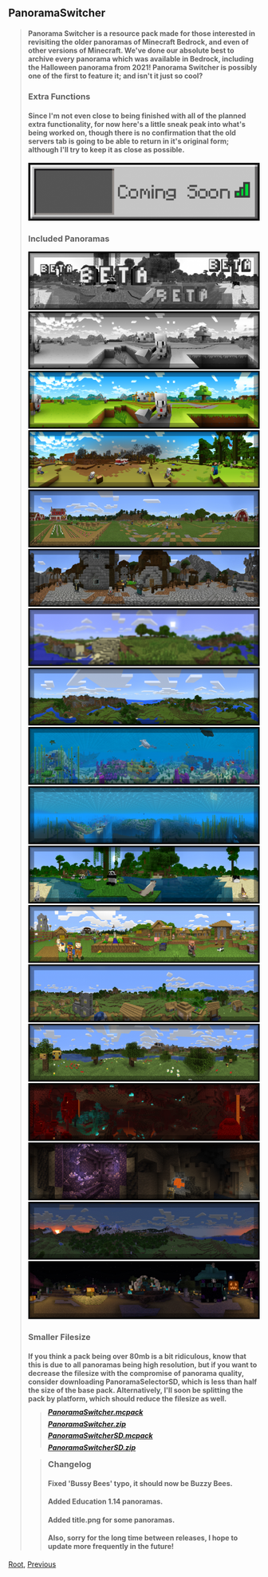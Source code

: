 ## PanoramaSwitcher
> #### Panorama Switcher is a resource pack made for those interested in revisiting the older panoramas of Minecraft Bedrock, and even of other versions of Minecraft. We've done our absolute best to archive every panorama which was available in Bedrock, including the Halloween panorama from 2021! Panorama Switcher is possibly one of the first to feature it; and isn't it just so cool?
> ### Extra Functions
> #### Since I'm not even close to being finished with all of the planned extra functionality, for now here's a little sneak peak into what's being worked on, though there is no confirmation that the old servers tab is going to be able to return in it's original form; although I'll try to keep it as close as possible.
> ![Image](./upload/panorama-switcher_2.png)
> ### Included Panoramas
> ![Image](./upload/panorama-switcher_3.png)
> ![Image](./upload/panorama-switcher_4.png)
> ![Image](./upload/panorama-switcher_5.png)
> ![Image](./upload/panorama-switcher_6.png)
> ![Image](./upload/panorama-switcher_7.png)
> ![Image](./upload/panorama-switcher_8.png)
> ![Image](./upload/panorama-switcher_9.png)
> ![Image](./upload/panorama-switcher_10.png)
> ![Image](./upload/panorama-switcher_11.png)
> ![Image](./upload/panorama-switcher_12.png)
> ![Image](./upload/panorama-switcher_13.png)
> ![Image](./upload/panorama-switcher_14.png)
> ![Image](./upload/panorama-switcher_15.png)
> ![Image](./upload/panorama-switcher_16.png)
> ![Image](./upload/panorama-switcher_17.png)
> ![Image](./upload/panorama-switcher_18.png)
> ![Image](./upload/panorama-switcher_19.png)
> ![Image](./upload/panorama-switcher_20.png)
> ### Smaller Filesize
> #### If you think a pack being over 80mb is a bit ridiculous, know that this is due to all panoramas being high resolution, but if you want to decrease the filesize with the compromise of panorama quality, consider downloading PanoramaSelectorSD, which is less than half the size of the base pack. Alternatively, I'll soon be splitting the pack by platform, which should reduce the filesize as well.
>
> > ##### [PanoramaSwitcher.mcpack](https://github.com/Kee7702/Kee7702.github.io/releases/download/resbin/mcpedl.102.PanoramaSwitcher.mcpack)
> > ##### [PanoramaSwitcher.zip](https://github.com/Kee7702/Kee7702.github.io/releases/download/resbin/mcpedl.102.PanoramaSwitcher.zip)
> > ##### [PanoramaSwitcherSD.mcpack](https://github.com/Kee7702/Kee7702.github.io/releases/download/resbin/mcpedl.102.PanoramaSwitcherSD.mcpack)
> > ##### [PanoramaSwitcherSD.zip](https://github.com/Kee7702/Kee7702.github.io/releases/download/resbin/mcpedl.102.PanoramaSwitcherSD.zip)
>
> > ### Changelog
> > #### Fixed 'Bussy Bees' typo, it should now be Buzzy Bees.
> > #### Added Education 1.14 panoramas.
> > #### Added title.png for some panoramas.
> > #### Also, sorry for the long time between releases, I hope to update more frequently in the future!

[Root](/), [Previous](../)
<head><style>blockquote>* h5 { line-height:0!important } body { background:url(/assets/images/minecraft_bg.png)!important; background-repeat: no-repeat!important; background-size:cover!important; background-position-x:center!important; } </style></head>
